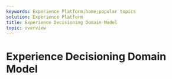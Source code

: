 ```yaml
---
keywords: Experience Platform;home;popular topics
solution: Experience Platform
title: Experience Decisioning Domain Model
topic: overview
---
```


# Experience Decisioning Domain Model